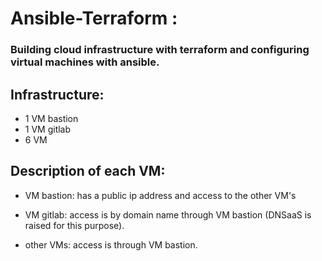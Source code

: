 # Ansible-Terraform :
### Building cloud infrastructure with terraform and configuring virtual machines with ansible. 

## Infrastructure: 
- 1 VM bastion 
- 1 VM gitlab
- 6 VM

## Description of each VM: 
- VM bastion: has a public ip address and access to the other VM's

- VM gitlab: access is by domain name through VM bastion (DNSaaS is raised for this purpose).

- other VMs: access is  through VM bastion.